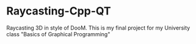 # Raycasting-Cpp-QT
Raycasting 3D in style of DooM. This is my final project for my University class  "Basics of Graphical Programming"
